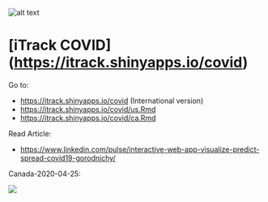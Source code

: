 
![alt text](https://github.com/gorodnichy/iTrack-COVID/raw/master/docs/covid-48.png)


# [iTrack COVID] (https://itrack.shinyapps.io/covid)


Go to: 
- https://itrack.shinyapps.io/covid (International version)
- https://itrack.shinyapps.io/covid/us.Rmd
- https://itrack.shinyapps.io/covid/ca.Rmd

Read Article: 
- https://www.linkedin.com/pulse/interactive-web-app-visualize-predict-spread-covid19-gorodnichy/


Canada-2020-04-25:

![](https://github.com/gorodnichy/iTrack-COVID/raw/master/docs/covid.png)
